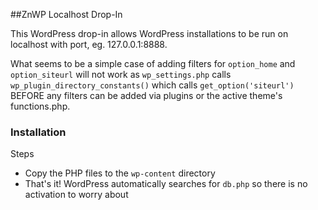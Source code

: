 ##ZnWP Localhost Drop-In

This WordPress drop-in allows WordPress installations to be run on localhost with port, eg. 127.0.0.1:8888.

What seems to be a simple case of adding filters for `option_home` and `option_siteurl` will not work as
`wp_settings.php` calls `wp_plugin_directory_constants()` which calls `get_option('siteurl')` BEFORE any filters
can be added via plugins or the active theme's functions.php.
  
### Installation
Steps
  - Copy the PHP files to the `wp-content` directory
  - That's it! WordPress automatically searches for `db.php` so there is no activation to worry about
